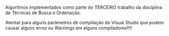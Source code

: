 Algoritmos implementados como parte do TERCEIRO trabalho da disciplina de Técnicas de Busca e Ordenação.


Atentar para alguns parâmetros de compilação do Visual Studio que podem causar 
alguns erros ou Warnings em alguns compiladores!!!!

